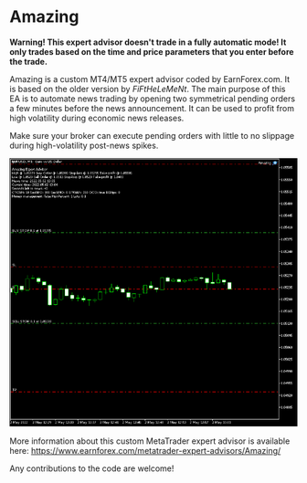 # Amazing

**Warning! This expert advisor doesn't trade in a fully automatic mode! It only trades based on the time and price parameters that you enter before the trade.**

Amazing is a custom MT4/MT5 expert advisor coded by EarnForex.com. It is based on the older version by _FiFtHeLeMeNt_. The main purpose of this EA is to automate news trading by opening two symmetrical pending orders a few minutes before the news announcement. It can be used to profit from high volatility during economic news releases.

Make sure your broker can execute pending orders with little to no slippage during high-volatility post-news spikes.

![Amazing EA manages its pending orders awaiting a news release in the MetaTrader 5 platform](https://github.com/EarnForex/Amazing/blob/main/README_Images/amazing-ea-straddles-news-event-with-pending-orders.png)

More information about this custom MetaTrader expert advisor is available here: https://www.earnforex.com/metatrader-expert-advisors/Amazing/

Any contributions to the code are welcome!
